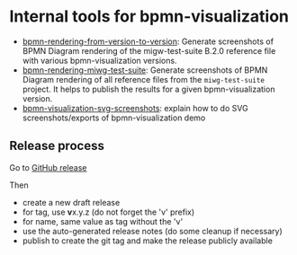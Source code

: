 # Internal tools for bpmn-visualization

- [bpmn-rendering-from-version-to-version](bpmn-rendering-from-version-to-version/README.md): Generate screenshots of BPMN
  Diagram rendering of the migw-test-suite B.2.0 reference file with various bpmn-visualization versions.
- [bpmn-rendering-miwg-test-suite](bpmn-rendering-miwg-test-suite/README.md): Generate screenshots of BPMN 
Diagram rendering of all reference files from the `miwg-test-suite` project. It helps to publish the results for a given
bpmn-visualization version.
- [bpmn-visualization-svg-screenshots](bpmn-visualization-svg-screenshots): explain how to do SVG screenshots/exports of bpmn-visualization demo

## Release process

Go to [GitHub release](https://github.com/process-analytics/bpmn-visualization-tools/releases)

Then
- create a new draft release
- for tag, use **v**x.y.z (do not forget the 'v' prefix)
- for name, same value as tag without the 'v'
- use the auto-generated release notes (do some cleanup if necessary)
- publish to create the git tag and make the release publicly available
